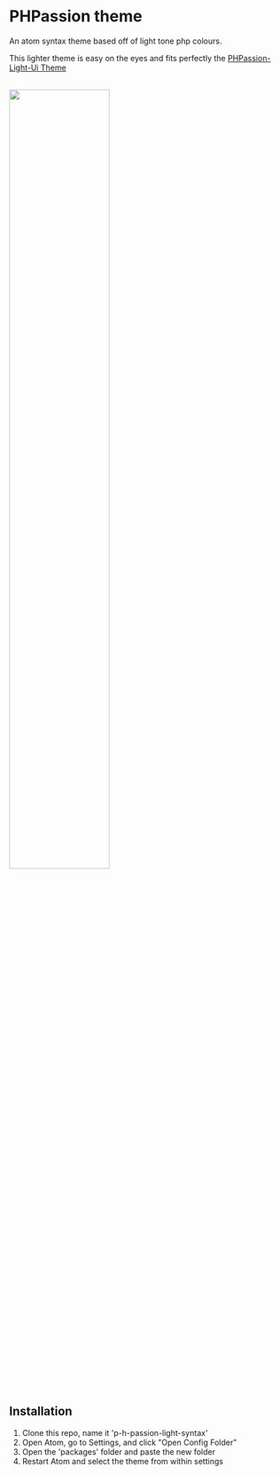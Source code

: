 # PHPassion theme

An atom syntax theme based off of light tone php colours.

This lighter theme is easy on the eyes and fits perfectly the [PHPassion-Light-Ui Theme](https://github.com/jacobsteves/PHPassion-Light-UI)

<br>
<img src="http://www.jacobsteves.ca/images/light-phpassion.gif" width=60% />

## Installation

1. Clone this repo, name it 'p-h-passion-light-syntax'
2. Open Atom, go to Settings, and click "Open Config Folder"
3. Open the 'packages' folder and paste the new folder
4. Restart Atom and select the theme from within settings
